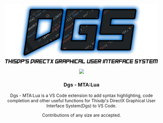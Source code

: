 <p align="center">
    <img alt="vscode-mta-sa-lua-logo" src="https://github.com/ERAGON007/dgs-lua/blob/main/images/logo.png">
</p>

<p align="center">
    <img src="https://img.shields.io/maintenance/yes/2021.svg?style=flat-square">
</p>

<h3 align="center">
  Dgs - MTA:Lua
</h3>

<p align="center">
    Dgs - MTA:Lua is a VS Code extension to add syntax highlighting, code completion and other useful functions for Thisdp's DirectX Graphical User Interface System(Dgs) to VS Code.
</p>

<p align="center">
    Contributions of any size are accepted.
</p>
